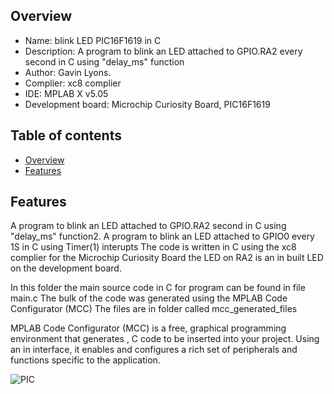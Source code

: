 
Overview
--------------------------------------------
* Name: blink LED PIC16F1619 in C
* Description: A program to blink an LED attached to GPIO.RA2 every second in C using "delay_ms" function
* Author: Gavin Lyons.
* Complier: xc8 complier
* IDE:  MPLAB X v5.05
* Development board: Microchip Curiosity Board, PIC16F1619

Table of contents
---------------------------

  * [Overview](#overview)
  * [Features](#features)


Features
----------------------

A program to blink an LED attached to GPIO.RA2 second in C using "delay_ms" function2. A program to blink an LED attached to GPIO0 every 1S in C using Timer(1) interupts
The code is written in C using the xc8 complier for the  Microchip Curiosity Board
the LED on RA2 is an in built LED on the development board.

In this folder the main source code in C for program can be found in file main.c
The bulk of the code was generated using the MPLAB Code Configurator (MCC)
The files are in folder called mcc_generated_files

MPLAB Code Configurator (MCC) is a free, graphical programming environment that generates ,
C code to be inserted into your project. 
Using an in interface, it enables and configures a rich set of 
peripherals and functions specific to the application.


![PIC](https://github.com/gavinlyonsrepo/pic_16f1619_projects/blob/master/images/blink.jpg)


